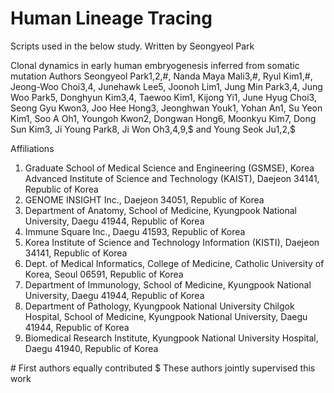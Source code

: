 # Human Lineage Tracing

Scripts used in the below study. Written by Seongyeol Park

Clonal dynamics in early human embryogenesis inferred from somatic mutation
Authors
Seongyeol Park1,2,#, Nanda Maya Mali3,#, Ryul Kim1,#, Jeong-Woo Choi3,4, Junehawk Lee5, Joonoh Lim1, Jung Min Park3,4, Jung Woo Park5, Donghyun Kim3,4, Taewoo Kim1, Kijong Yi1, June Hyug Choi3, Seong Gyu Kwon3, Joo Hee Hong3, Jeonghwan Youk1, Yohan An1, Su Yeon Kim1, Soo A Oh1, Youngoh Kwon2, Dongwan Hong6, Moonkyu Kim7, Dong Sun Kim3, Ji Young Park8, Ji Won Oh3,4,9,$ and Young Seok Ju1,2,$ 

Affiliations
1.	Graduate School of Medical Science and Engineering (GSMSE), Korea Advanced Institute of Science and Technology (KAIST), Daejeon 34141, Republic of Korea
2.	GENOME INSIGHT Inc., Daejeon 34051, Republic of Korea
3.	Department of Anatomy, School of Medicine, Kyungpook National University, Daegu 41944, Republic of Korea
4.	Immune Square Inc., Daegu 41593, Republic of Korea
5.	Korea Institute of Science and Technology Information (KISTI), Daejeon 34141, Republic of Korea
6.	Dept. of Medical Informatics, College of Medicine, Catholic University of Korea, Seoul 06591, Republic of Korea
7.	Department of Immunology, School of Medicine, Kyungpook National University, Daegu 41944, Republic of Korea
8.	Department of Pathology, Kyungpook National University Chilgok Hospital, School of Medicine, Kyungpook National University, Daegu 41944, Republic of Korea 
9.	Biomedical Research Institute, Kyungpook National University Hospital, Daegu 41940, Republic of Korea

\# First authors equally contributed
$ These authors jointly supervised this work 

